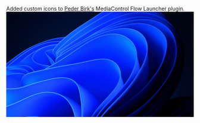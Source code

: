 Added custom icons to [Peder Birk's](https://github.com/PederBirk) MediaControl Flow Launcher plugin.
![GIF](Animation.gif)
